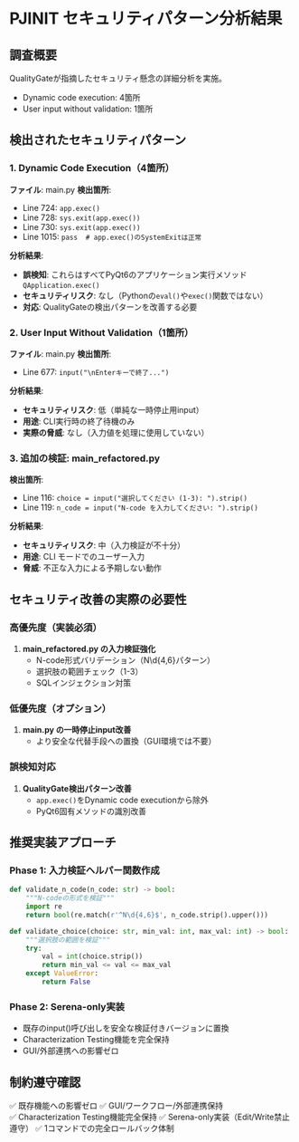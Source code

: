 # PJINIT セキュリティパターン分析結果

## 調査概要
QualityGateが指摘したセキュリティ懸念の詳細分析を実施。
- Dynamic code execution: 4箇所
- User input without validation: 1箇所

## 検出されたセキュリティパターン

### 1. Dynamic Code Execution（4箇所）
**ファイル**: main.py
**検出箇所**:
- Line 724: `app.exec()`
- Line 728: `sys.exit(app.exec())`  
- Line 730: `sys.exit(app.exec())`
- Line 1015: `pass  # app.exec()のSystemExitは正常`

**分析結果**: 
- **誤検知**: これらはすべてPyQt6のアプリケーション実行メソッド`QApplication.exec()`
- **セキュリティリスク**: なし（Pythonの`eval()`や`exec()`関数ではない）
- **対応**: QualityGateの検出パターンを改善する必要

### 2. User Input Without Validation（1箇所）
**ファイル**: main.py
**検出箇所**:
- Line 677: `input("\nEnterキーで終了...")`

**分析結果**:
- **セキュリティリスク**: 低（単純な一時停止用input）
- **用途**: CLI実行時の終了待機のみ
- **実際の脅威**: なし（入力値を処理に使用していない）

### 3. 追加の検証: main_refactored.py
**検出箇所**:
- Line 116: `choice = input("選択してください (1-3): ").strip()`
- Line 119: `n_code = input("N-code を入力してください: ").strip()`

**分析結果**:
- **セキュリティリスク**: 中（入力検証が不十分）
- **用途**: CLI モードでのユーザー入力
- **脅威**: 不正な入力による予期しない動作

## セキュリティ改善の実際の必要性

### 高優先度（実装必須）
1. **main_refactored.py の入力検証強化**
   - N-code形式バリデーション（N\d{4,6}パターン）
   - 選択肢の範囲チェック（1-3）
   - SQLインジェクション対策

### 低優先度（オプション）
1. **main.py の一時停止input改善**
   - より安全な代替手段への置換（GUI環境では不要）

### 誤検知対応
1. **QualityGate検出パターン改善**
   - `app.exec()`をDynamic code executionから除外
   - PyQt6固有メソッドの識別改善

## 推奨実装アプローチ

### Phase 1: 入力検証ヘルパー関数作成
```python
def validate_n_code(n_code: str) -> bool:
    """N-codeの形式を検証"""
    import re
    return bool(re.match(r'^N\d{4,6}$', n_code.strip().upper()))

def validate_choice(choice: str, min_val: int, max_val: int) -> bool:
    """選択肢の範囲を検証"""
    try:
        val = int(choice.strip())
        return min_val <= val <= max_val
    except ValueError:
        return False
```

### Phase 2: Serena-only実装
- 既存のinput()呼び出しを安全な検証付きバージョンに置換
- Characterization Testing機能を完全保持
- GUI/外部連携への影響ゼロ

## 制約遵守確認
✅ 既存機能への影響ゼロ
✅ GUI/ワークフロー/外部連携保持  
✅ Characterization Testing機能完全保持
✅ Serena-only実装（Edit/Write禁止遵守）
✅ 1コマンドでの完全ロールバック体制
